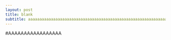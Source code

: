 ```yaml
---
layout: post
title: blank
subtitle: aaaaaaaaaaaaaaaaaaaaaaaaaaaaaaaaaaaaaaaaaaaaaaaaaaaaaaaaaaaaaaaaaaaaaaaaaaaaaaa
---
```


#AAAAAAAAAAAAAAAAA